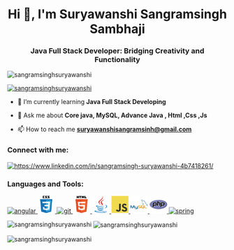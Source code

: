 <h1 align="center">Hi 👋, I'm Suryawanshi Sangramsingh Sambhaji</h1>
<h3 align="center">Java Full Stack Developer: Bridging Creativity and Functionality</h3>

<p align="left"> <img src="https://komarev.com/ghpvc/?username=sangramsinghsuryawanshi&label=Profile%20views&color=0e75b6&style=flat" alt="sangramsinghsuryawanshi" /> </p>

<p align="left"> <a href="https://github.com/ryo-ma/github-profile-trophy"><img src="https://github-profile-trophy.vercel.app/?username=sangramsinghsuryawanshi" alt="sangramsinghsuryawanshi" /></a> </p>

- 🌱 I’m currently learning **Java Full Stack Developing**

- 💬 Ask me about **Core java, MySQL, Advance Java , Html ,Css ,Js**

- 📫 How to reach me **suryawanshisangramsinh@gmail.com**

<h3 align="left">Connect with me:</h3>
<p align="left">
<a href="[https://linkedin.com/in/https://www.linkedin.com/in/sangramsingh-suryawanshi-4b7418261/](https://www.linkedin.com/in/sangramsingh-suryawanshi-4b7418261?lipi=urn%3Ali%3Apage%3Ad_flagship3_profile_view_base_contact_details%3BpH1veVxKTliUGeFaFX6i9w%3D%3D)" target="blank"><img align="center" src="https://raw.githubusercontent.com/rahuldkjain/github-profile-readme-generator/master/src/images/icons/Social/linked-in-alt.svg" alt="https://www.linkedin.com/in/sangramsingh-suryawanshi-4b7418261/" height="30" width="40" /></a>
</p>

<h3 align="left">Languages and Tools:</h3>
<p align="left"> <a href="https://angular.io" target="_blank" rel="noreferrer"> <img src="https://angular.io/assets/images/logos/angular/angular.svg" alt="angular" width="40" height="40"/> </a> <a href="https://www.w3schools.com/css/" target="_blank" rel="noreferrer"> <img src="https://raw.githubusercontent.com/devicons/devicon/master/icons/css3/css3-original-wordmark.svg" alt="css3" width="40" height="40"/> </a> <a href="https://git-scm.com/" target="_blank" rel="noreferrer"> <img src="https://www.vectorlogo.zone/logos/git-scm/git-scm-icon.svg" alt="git" width="40" height="40"/> </a> <a href="https://www.w3.org/html/" target="_blank" rel="noreferrer"> <img src="https://raw.githubusercontent.com/devicons/devicon/master/icons/html5/html5-original-wordmark.svg" alt="html5" width="40" height="40"/> </a> <a href="https://www.java.com" target="_blank" rel="noreferrer"> <img src="https://raw.githubusercontent.com/devicons/devicon/master/icons/java/java-original.svg" alt="java" width="40" height="40"/> </a> <a href="https://developer.mozilla.org/en-US/docs/Web/JavaScript" target="_blank" rel="noreferrer"> <img src="https://raw.githubusercontent.com/devicons/devicon/master/icons/javascript/javascript-original.svg" alt="javascript" width="40" height="40"/> </a> <a href="https://www.mysql.com/" target="_blank" rel="noreferrer"> <img src="https://raw.githubusercontent.com/devicons/devicon/master/icons/mysql/mysql-original-wordmark.svg" alt="mysql" width="40" height="40"/> </a> <a href="https://www.php.net" target="_blank" rel="noreferrer"> <img src="https://raw.githubusercontent.com/devicons/devicon/master/icons/php/php-original.svg" alt="php" width="40" height="40"/> </a> <a href="https://spring.io/" target="_blank" rel="noreferrer"> <img src="https://www.vectorlogo.zone/logos/springio/springio-icon.svg" alt="spring" width="40" height="40"/> </a> </p>

<p><img align="left" src="https://github-readme-stats.vercel.app/api/top-langs?username=sangramsinghsuryawanshi&show_icons=true&locale=en&layout=compact" alt="sangramsinghsuryawanshi" /></p>

<p>&nbsp;<img align="center" src="https://github-readme-stats.vercel.app/api?username=sangramsinghsuryawanshi&show_icons=true&locale=en" alt="sangramsinghsuryawanshi" /></p>

<p><img align="center" src="https://github-readme-streak-stats.herokuapp.com/?user=sangramsinghsuryawanshi&" alt="sangramsinghsuryawanshi" /></p>

